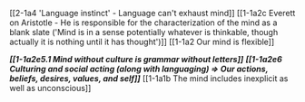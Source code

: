 [[2-1a4 'Language instinct' - Language can't exhaust mind]]
[[1-1a2c Everett on Aristotle - He is responsible for the characterization of the mind as a blank slate ('Mind is in a sense potentially whatever is thinkable, though actually it is nothing until it has thought')]]
	[[1-1a2 Our mind is flexible]]

***[[1-1a2e5.1 Mind without culture is grammar without letters]]***
***[[1-1a2e6 Culturing and social acting (along with languaging) ⇒ Our actions, beliefs, desires, values, and self]]***
	[[1-1a1b The mind includes inexplicit as well as unconscious]]